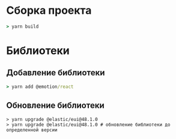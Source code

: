 # Сборка проекта
```cmd
> yarn build
```
# Библиотеки
## Добавление библиотеки
```cmd
> yarn add @emotion/react
```
## Обновление библиотеки
```shell
> yarn upgrade @elastic/eui@48.1.0
> yarn upgrade @elastic/eui@48.1.0 # обновление библиотеки до определенной версии
```
